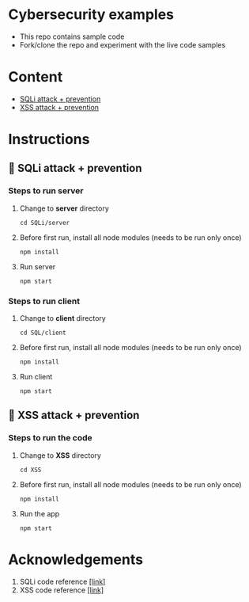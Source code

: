 # Cybersecurity examples
- This repo contains sample code
- Fork/clone the repo and experiment with the live code samples

# Content
- [SQLi attack + prevention](https://github.com/kmitofficial/Cybersecurity2024?tab=readme-ov-file#syringe-sqli-attack--prevention)
- [XSS attack + prevention](https://github.com/kmitofficial/Cybersecurity2024?tab=readme-ov-file#syringe-xss-attack--prevention)

# Instructions
## :syringe: SQLi attack + prevention
### Steps to run server
1. Change to **server** directory

    `cd SQLi/server`

2. Before first run, install all node modules (needs to be run only once)

    `npm install`

3. Run server

    `npm start`


### Steps to run client
1. Change to **client** directory

    `cd SQL/client`

2. Before first run, install all node modules (needs to be run only once)

    `npm install`

3. Run client

    `npm start`

## :syringe: XSS attack + prevention
### Steps to run the code
1. Change to **XSS** directory

    `cd XSS`

2. Before first run, install all node modules (needs to be run only once)

    `npm install`

3. Run the app

    `npm start`

# Acknowledgements
1. SQLi code reference [[link]](https://github.com/nadunchanna98/SQL-Injection-React-Nodejs-Demo)
2. XSS code reference [[link]](https://github.com/hnasr/javascript_playground/tree/master/xss)